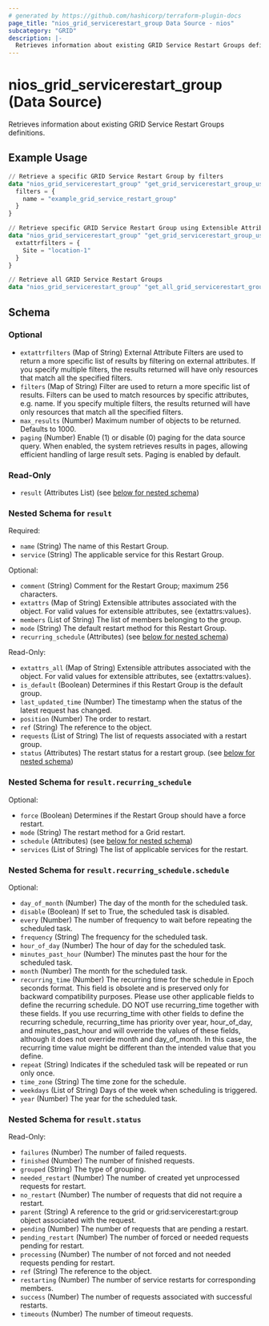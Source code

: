 ```yaml
---
# generated by https://github.com/hashicorp/terraform-plugin-docs
page_title: "nios_grid_servicerestart_group Data Source - nios"
subcategory: "GRID"
description: |-
  Retrieves information about existing GRID Service Restart Groups definitions.
---
```


# nios_grid_servicerestart_group (Data Source)

Retrieves information about existing GRID Service Restart Groups definitions.

## Example Usage

```terraform
// Retrieve a specific GRID Service Restart Group by filters
data "nios_grid_servicerestart_group" "get_grid_servicerestart_group_using_filters" {
  filters = {
    name = "example_grid_service_restart_group"
  }
}

// Retrieve specific GRID Service Restart Group using Extensible Attributes
data "nios_grid_servicerestart_group" "get_grid_servicerestart_group_using_extensible_attributes" {
  extattrfilters = {
    Site = "location-1"
  }
}

// Retrieve all GRID Service Restart Groups
data "nios_grid_servicerestart_group" "get_all_grid_servicerestart_group" {}
```

<!-- schema generated by tfplugindocs -->
## Schema

### Optional

- `extattrfilters` (Map of String) External Attribute Filters are used to return a more specific list of results by filtering on external attributes. If you specify multiple filters, the results returned will have only resources that match all the specified filters.
- `filters` (Map of String) Filter are used to return a more specific list of results. Filters can be used to match resources by specific attributes, e.g. name. If you specify multiple filters, the results returned will have only resources that match all the specified filters.
- `max_results` (Number) Maximum number of objects to be returned. Defaults to 1000.
- `paging` (Number) Enable (1) or disable (0) paging for the data source query. When enabled, the system retrieves results in pages, allowing efficient handling of large result sets. Paging is enabled by default.

### Read-Only

- `result` (Attributes List) (see [below for nested schema](#nestedatt--result))

<a id="nestedatt--result"></a>
### Nested Schema for `result`

Required:

- `name` (String) The name of this Restart Group.
- `service` (String) The applicable service for this Restart Group.

Optional:

- `comment` (String) Comment for the Restart Group; maximum 256 characters.
- `extattrs` (Map of String) Extensible attributes associated with the object. For valid values for extensible attributes, see {extattrs:values}.
- `members` (List of String) The list of members belonging to the group.
- `mode` (String) The default restart method for this Restart Group.
- `recurring_schedule` (Attributes) (see [below for nested schema](#nestedatt--result--recurring_schedule))

Read-Only:

- `extattrs_all` (Map of String) Extensible attributes associated with the object. For valid values for extensible attributes, see {extattrs:values}.
- `is_default` (Boolean) Determines if this Restart Group is the default group.
- `last_updated_time` (Number) The timestamp when the status of the latest request has changed.
- `position` (Number) The order to restart.
- `ref` (String) The reference to the object.
- `requests` (List of String) The list of requests associated with a restart group.
- `status` (Attributes) The restart status for a restart group. (see [below for nested schema](#nestedatt--result--status))

<a id="nestedatt--result--recurring_schedule"></a>
### Nested Schema for `result.recurring_schedule`

Optional:

- `force` (Boolean) Determines if the Restart Group should have a force restart.
- `mode` (String) The restart method for a Grid restart.
- `schedule` (Attributes) (see [below for nested schema](#nestedatt--result--recurring_schedule--schedule))
- `services` (List of String) The list of applicable services for the restart.

<a id="nestedatt--result--recurring_schedule--schedule"></a>
### Nested Schema for `result.recurring_schedule.schedule`

Optional:

- `day_of_month` (Number) The day of the month for the scheduled task.
- `disable` (Boolean) If set to True, the scheduled task is disabled.
- `every` (Number) The number of frequency to wait before repeating the scheduled task.
- `frequency` (String) The frequency for the scheduled task.
- `hour_of_day` (Number) The hour of day for the scheduled task.
- `minutes_past_hour` (Number) The minutes past the hour for the scheduled task.
- `month` (Number) The month for the scheduled task.
- `recurring_time` (Number) The recurring time for the schedule in Epoch seconds format. This field is obsolete and is preserved only for backward compatibility purposes. Please use other applicable fields to define the recurring schedule. DO NOT use recurring_time together with these fields. If you use recurring_time with other fields to define the recurring schedule, recurring_time has priority over year, hour_of_day, and minutes_past_hour and will override the values of these fields, although it does not override month and day_of_month. In this case, the recurring time value might be different than the intended value that you define.
- `repeat` (String) Indicates if the scheduled task will be repeated or run only once.
- `time_zone` (String) The time zone for the schedule.
- `weekdays` (List of String) Days of the week when scheduling is triggered.
- `year` (Number) The year for the scheduled task.



<a id="nestedatt--result--status"></a>
### Nested Schema for `result.status`

Read-Only:

- `failures` (Number) The number of failed requests.
- `finished` (Number) The number of finished requests.
- `grouped` (String) The type of grouping.
- `needed_restart` (Number) The number of created yet unprocessed requests for restart.
- `no_restart` (Number) The number of requests that did not require a restart.
- `parent` (String) A reference to the grid or grid:servicerestart:group object associated with the request.
- `pending` (Number) The number of requests that are pending a restart.
- `pending_restart` (Number) The number of forced or needed requests pending for restart.
- `processing` (Number) The number of not forced and not needed requests pending for restart.
- `ref` (String) The reference to the object.
- `restarting` (Number) The number of service restarts for corresponding members.
- `success` (Number) The number of requests associated with successful restarts.
- `timeouts` (Number) The number of timeout requests.
